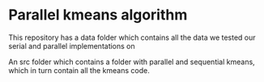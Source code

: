 # Parallel kmeans algorithm

This repository has a data folder which contains all the data we tested our serial and parallel implementations on

An src folder which contains a folder with parallel and sequential kmeans, which in turn contain all the kmeans code.